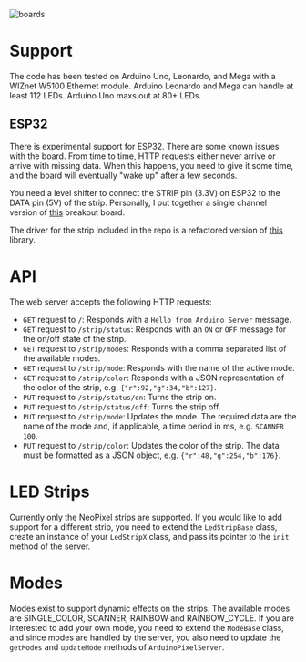 ![boards](https://github.com/nlamprian/ArduinoPixel/wiki/assets/boards.jpg)

Support
=======

The code has been tested on Arduino Uno, Leonardo, and Mega with a WIZnet W5100 Ethernet module. Arduino Leonardo and Mega can handle at least 112 LEDs. Arduino Uno maxs out at 80+ LEDs.

ESP32
-----

There is experimental support for ESP32. There are some known issues with the board. From time to time, HTTP requests either never arrive or arrive with missing data. When this happens, you need to give it some time, and the board will eventually "wake up" after a few seconds.

You need a level shifter to connect the STRIP pin (3.3V) on ESP32 to the DATA pin (5V) of the strip. Personally, I put together a single channel version of [this](https://www.sparkfun.com/products/12009) breakout board.

The driver for the strip included in the repo is a refactored version of [this](https://github.com/MartyMacGyver/ESP32-digital-RGB-LED-drivers) library.

API
===

The web server accepts the following HTTP requests:
* `GET` request to `/`: Responds with a `Hello from Arduino Server` message.
* `GET` request to `/strip/status`: Responds with an `ON` or `OFF` message for the on/off state of the strip.
* `GET` request to `/strip/modes`: Responds with a comma separated list of the available modes.
* `GET` request to `/strip/mode`: Responds with the name of the active mode.
* `GET` request to `/strip/color`: Responds with a JSON representation of the color of the strip, e.g. `{"r":92,"g":34,"b":127}`.
* `PUT` request to `/strip/status/on`: Turns the strip on.
* `PUT` request to `/strip/status/off`: Turns the strip off.
* `PUT` request to `/strip/mode`: Updates the mode. The required data are the name of the mode and, if applicable, a time period in ms, e.g. `SCANNER 100`.
* `PUT` request to `/strip/color`: Updates the color of the strip. The data must be formatted as a JSON object, e.g. `{"r":48,"g":254,"b":176}`.

LED Strips
==========

Currently only the NeoPixel strips are supported. If you would like to add support for a different strip, you need to extend the `LedStripBase` class, create an instance of your `LedStripX` class, and pass its pointer to the `init` method of the server.

Modes
=====

Modes exist to support dynamic effects on the strips. The available modes are SINGLE_COLOR, SCANNER, RAINBOW and RAINBOW_CYCLE. If you are interested to add your own mode, you need to extend the `ModeBase` class, and since modes are handled by the server, you also need to update the `getModes` and `updateMode` methods of `ArduinoPixelServer`.
